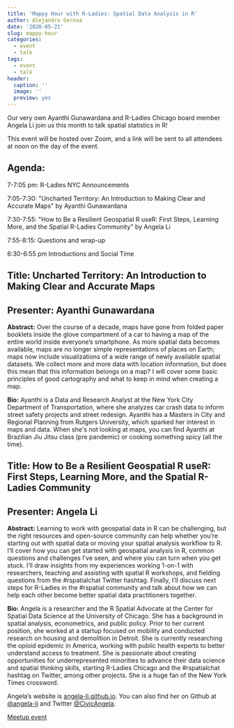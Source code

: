 ```yaml
---
title: 'Mappy Hour with R-Ladies: Spatial Data Analysis in R'
author: Alejandra Gerosa
date: '2020-05-21'
slug: mappy-hour
categories:
  - event
  - talk
tags:
  - event
  - talk
header:
  caption: ''
  image: ''
  preview: yes
---
```


Our very own Ayanthi Gunawardana and R-Ladies Chicago board member Angela Li join us this month to talk spatial statistics in R!

This event will be hosted over Zoom, and a link will be sent to all attendees at noon on the day of the event. 

## Agenda:

7-7:05 pm: R-Ladies NYC Announcements

7:05-7:30: "Uncharted Territory: An Introduction to Making Clear and Accurate Maps" by Ayanthi Gunawardana

7:30-7:55: "How to Be a Resilient Geospatial R useR: First Steps, Learning More, and the Spatial R-Ladies Community" by Angela Li

7:55-8:15: Questions and wrap-up

6:30-6:55 pm Introductions and Social Time


## **Title:** Uncharted Territory: An Introduction to Making Clear and Accurate Maps
## **Presenter:** Ayanthi Gunawardana

**Abstract:** Over the course of a decade, maps have gone from folded paper booklets inside the glove compartment of a car to having a map of the entire world inside everyone’s smartphone. As more spatial data becomes available, maps are no longer simple representations of places on Earth; maps now include visualizations of a wide range of newly available spatial datasets. We collect more and more data with location information, but does this mean that this information belongs on a map? I will cover some basic principles of good cartography and what to keep in mind when creating a map.

**Bio:** Ayanthi is a Data and Research Analyst at the New York City Department of Transportation, where she analyzes car crash data to inform street safety projects and street redesign. Ayanthi has a Masters in City and Regional Planning from Rutgers University, which sparked her interest in maps and data. When she's not looking at maps, you can find Ayanthi at Brazilian Jiu Jitsu class (pre pandemic) or cooking something spicy (all the time).


## **Title:** How to Be a Resilient Geospatial R useR: First Steps, Learning More, and the Spatial R-Ladies Community
## **Presenter:** Angela Li

**Abstract:** Learning to work with geospatial data in R can be challenging, but the right resources and open-source community can help whether you’re starting out with spatial data or moving your spatial analysis workflow to R. I’ll cover how you can get started with geospatial analysis in R, common questions and challenges I’ve seen, and where you can turn when you get stuck. I’ll draw insights from my experiences working 1-on-1 with researchers, teaching and assisting with spatial R workshops, and fielding questions from the #rspatialchat Twitter hashtag. Finally, I’ll discuss next steps for R-Ladies in the #rspatial community and talk about how we can help each other become better spatial data practitioners together.

**Bio:** Angela is a researcher and the R Spatial Advocate at the Center for Spatial Data Science at the University of Chicago. She has a background in spatial analysis, econometrics, and public policy. Prior to her current position, she worked at a startup focused on mobility and conducted research on housing and demolition in Detroit. She is currently researching the opioid epidemic in America, working with public health experts to better understand access to treatment. She is passionate about creating opportunities for underrepresented minorities to advance their data science and spatial thinking skills, starting R-Ladies Chicago and the #rspatialchat hashtag on Twitter, among other projects. She is a huge fan of the New York Times crossword.

Angela’s website is [angela-li.github.io](angela-li.github.io). You can also find her on Github at [@angela-li](https://github.com/angela-li) and Twitter [@CivicAngela](https://twitter.com/CivicAngela).

[Meetup event](https://www.meetup.com/rladies-newyork/events/270611485/)

